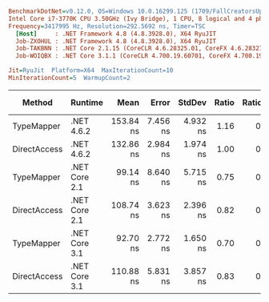 ``` ini

BenchmarkDotNet=v0.12.0, OS=Windows 10.0.16299.125 (1709/FallCreatorsUpdate/Redstone3)
Intel Core i7-3770K CPU 3.50GHz (Ivy Bridge), 1 CPU, 8 logical and 4 physical cores
Frequency=3417995 Hz, Resolution=292.5692 ns, Timer=TSC
  [Host]     : .NET Framework 4.8 (4.8.3928.0), X64 RyuJIT
  Job-ZXOHUL : .NET Framework 4.8 (4.8.3928.0), X64 RyuJIT
  Job-TAKBNN : .NET Core 2.1.15 (CoreCLR 4.6.28325.01, CoreFX 4.6.28327.02), X64 RyuJIT
  Job-WOIQBX : .NET Core 3.1.1 (CoreCLR 4.700.19.60701, CoreFX 4.700.19.60801), X64 RyuJIT

Jit=RyuJit  Platform=X64  MaxIterationCount=10  
MinIterationCount=5  WarmupCount=2  

```
|       Method |       Runtime |      Mean |    Error |   StdDev | Ratio | RatioSD |  Gen 0 | Gen 1 | Gen 2 | Allocated |
|------------- |-------------- |----------:|---------:|---------:|------:|--------:|-------:|------:|------:|----------:|
|   TypeMapper |    .NET 4.6.2 | 153.84 ns | 7.456 ns | 4.932 ns |  1.16 |    0.04 | 0.0057 |     - |     - |      24 B |
| DirectAccess |    .NET 4.6.2 | 132.86 ns | 2.984 ns | 1.974 ns |  1.00 |    0.00 | 0.0057 |     - |     - |      24 B |
|   TypeMapper | .NET Core 2.1 |  99.14 ns | 8.640 ns | 5.715 ns |  0.75 |    0.05 | 0.0056 |     - |     - |      24 B |
| DirectAccess | .NET Core 2.1 | 108.74 ns | 3.623 ns | 2.396 ns |  0.82 |    0.02 | 0.0056 |     - |     - |      24 B |
|   TypeMapper | .NET Core 3.1 |  92.70 ns | 2.772 ns | 1.650 ns |  0.70 |    0.02 | 0.0057 |     - |     - |      24 B |
| DirectAccess | .NET Core 3.1 | 110.88 ns | 5.831 ns | 3.857 ns |  0.83 |    0.04 | 0.0057 |     - |     - |      24 B |
